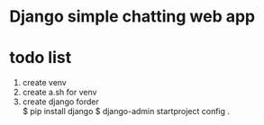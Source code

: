 # Django simple chatting web app

# todo list
1. create venv
2. create a.sh for venv
3. create django forder  
  $ pip install django
  $ django-admin startproject config .
  

